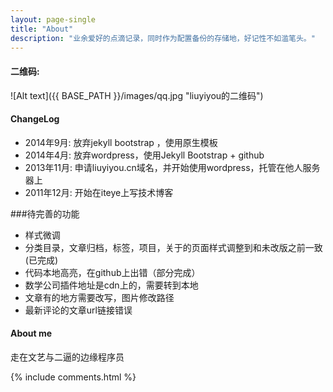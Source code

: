 ```yaml
---
layout: page-single
title: "About"
description: "业余爱好的点滴记录，同时作为配置备份的存储地，好记性不如滥笔头。"
---
```

#### 二维码:

![Alt text]({{ BASE_PATH }}/images/qq.jpg "liuyiyou的二维码")


#### ChangeLog

- 2014年9月:   放弃jekyll bootstrap ，使用原生模板
- 2014年4月:   放弃wordpress，使用Jekyll Bootstrap + github
- 2013年11月:  申请liuyiyou.cn域名，并开始使用wordpress，托管在他人服务器上
- 2011年12月:  开始在iteye上写技术博客


###待完善的功能
- 样式微调
- 分类目录，文章归档，标签，项目，关于的页面样式调整到和未改版之前一致(已完成)
- 代码本地高亮，在github上出错（部分完成）
- 数学公司插件地址是cdn上的，需要转到本地
- 文章有的地方需要改写，图片修改路径
- 最新评论的文章url链接错误



#### About me
走在文艺与二逼的边缘程序员



{% include comments.html %}
